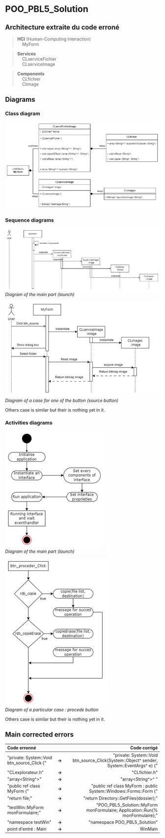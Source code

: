 # POO_PBL5_Solution

## Architecture extraite du code erroné

> **HCI** (Human-Computing Interaction)\
> &nbsp;&nbsp;&nbsp; MyForm


> **Services**\
> &nbsp;&nbsp;&nbsp; CLserviceFichier\
> &nbsp;&nbsp;&nbsp; CLserviceImage


> **Components**\
> &nbsp;&nbsp;&nbsp; CLfichier\
> &nbsp;&nbsp;&nbsp; Climage



## Diagrams

### Class diagram
![/chemin/access/image.jpg "Titre de l'image"](https://github.com/FlorentMS/POO_PBL5_Solution/blob/ec9f93bab2e7b932e3f515cfd8a6e7780ead359c/POO_PBL5_Class.drawio%20(1).png)

### Sequence diagrams
![/chemin/access/image.jpg "Diagram of the main part (launch)"](https://github.com/FlorentMS/POO_PBL5_Solution/blob/ec9f93bab2e7b932e3f515cfd8a6e7780ead359c/POO_PBL5_Sequence_principal.drawio.png)  
*Diagram of the main part (launch)*


![/chemin/access/image.jpg "Titre de l'image"](https://github.com/FlorentMS/POO_PBL5_Solution/blob/138969e5489d301b13cf36ca79947b9b80f464ff/POO_PBL5_Sequence_btn_source.drawio%20(1).png)  
*Diagram of a case for one of the button (source button)*


Others case is similar but their is nothing yet in it.

### Activities diagrams
![/chemin/access/image.jpg "Titre de l'image"](https://github.com/FlorentMS/POO_PBL5_Solution/blob/138969e5489d301b13cf36ca79947b9b80f464ff/POO_PBL5_Activities-Main.drawio%20(1).png)  
*Diagram of the main part (launch)*


![/chemin/access/image.jpg "Titre de l'image"](https://github.com/FlorentMS/POO_PBL5_Solution/blob/ec9f93bab2e7b932e3f515cfd8a6e7780ead359c/POO_PBL5_Activities-btn_proceder_Click.drawio.png)  
*Diagram of a particular case : procede button*


Others case is similar but their is nothing yet in it.



## Main corrected errors        
|                  Code erronné                 |      |                                  Code corrigé                                                 |
|:----------------------------------------------|:----:|----------------------------------------------------------------------------------------------:|
|"private: System::Void btn_source_Click {"     |**->**|     "private: System::Void btn_source_Click(System::Object^ sender, System::EventArgs^ e) {"  |
|"CLexplorateur.h"                              |**->**|     "CLfichier.h"                                                                             |
|"array<String^>"                               |**->**|     "array<String^>^ "                                                                        |
|"public ref class MyForm {"                    |**->**|     "public ref class MyForm : public System::Windows::Forms::Form {"                         |
|"return file;"                                 |**->**|     "return Directory::GetFiles(dossier);"                                                    |
|"testWin::MyForm monFormulaire;"               |**->**|     "POO_PBL5_Solution::MyForm monFormulaire;  Application::Run(% monFormulaire);"            |
|"namespace testWin"                            |**->**|     "namespace POO_PBL5_Solution"                                                             |
|point d'entré : Main                           |**->**|     WinMain                                                                                   |
